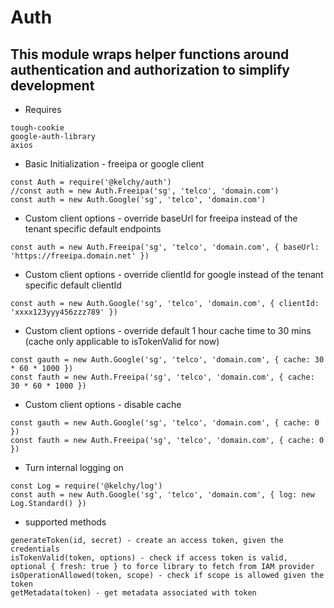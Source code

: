 # Auth

## This module wraps helper functions around authentication and authorization to simplify development 

- Requires
```
tough-cookie
google-auth-library
axios
```

- Basic Initialization - freeipa or google client
```
const Auth = require('@kelchy/auth')
//const auth = new Auth.Freeipa('sg', 'telco', 'domain.com')
const auth = new Auth.Google('sg', 'telco', 'domain.com')
```
- Custom client options - override baseUrl for freeipa instead of the tenant specific default endpoints
```
const auth = new Auth.Freeipa('sg', 'telco', 'domain.com', { baseUrl: 'https://freeipa.domain.net' })
```
- Custom client options - override clientId for google instead of the tenant specific default clientId
```
const auth = new Auth.Google('sg', 'telco', 'domain.com', { clientId: 'xxxx123yyy456zzz789' })
```
- Custom client options - override default 1 hour cache time to 30 mins (cache only applicable to isTokenValid for now)
```
const gauth = new Auth.Google('sg', 'telco', 'domain.com', { cache: 30 * 60 * 1000 })
const fauth = new Auth.Freeipa('sg', 'telco', 'domain.com', { cache: 30 * 60 * 1000 })
```
- Custom client options - disable cache
```
const gauth = new Auth.Google('sg', 'telco', 'domain.com', { cache: 0 })
const fauth = new Auth.Freeipa('sg', 'telco', 'domain.com', { cache: 0 })
```
- Turn internal logging on
```
const Log = require('@kelchy/log')
const auth = new Auth.Google('sg', 'telco', 'domain.com', { log: new Log.Standard() })
```

- supported methods
```
generateToken(id, secret) - create an access token, given the credentials
isTokenValid(token, options) - check if access token is valid, optional { fresh: true } to force library to fetch from IAM provider
isOperationAllowed(token, scope) - check if scope is allowed given the token
getMetadata(token) - get metadata associated with token

```
